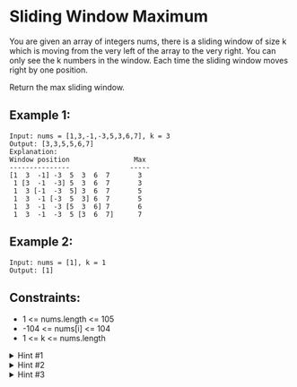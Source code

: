 # Sliding Window Maximum

You are given an array of integers nums, there is a sliding window of size k which is moving from the very left of the array to the very right. You can only see the k numbers in the window. Each time the sliding window moves right by one position.

Return the max sliding window.

## Example 1:

```
Input: nums = [1,3,-1,-3,5,3,6,7], k = 3
Output: [3,3,5,5,6,7]
Explanation:
Window position                Max
---------------               -----
[1  3  -1] -3  5  3  6  7       3
 1 [3  -1  -3] 5  3  6  7       3
 1  3 [-1  -3  5] 3  6  7       5
 1  3  -1 [-3  5  3] 6  7       5
 1  3  -1  -3 [5  3  6] 7       6
 1  3  -1  -3  5 [3  6  7]      7
```

## Example 2:

```
Input: nums = [1], k = 1
Output: [1]
```

## Constraints:

- 1 <= nums.length <= 105
- -104 <= nums[i] <= 104
- 1 <= k <= nums.length

<details>
<summary>Hint #1</summary>
How about using a data structure such as deque (double-ended queue)?
</details>

<details>
<summary>Hint #2</summary>
The queue size need not be the same as the window’s size.
</details>

<details>
<summary>Hint #3</summary>
Remove redundant elements and the queue should store only elements that need to be considered.
</details>

